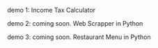 demo 1: Income Tax Calculator

demo 2: coming soon. Web Scrapper in Python

demo 3: coming soon. Restaurant Menu in Python
